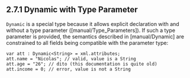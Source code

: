 ## 2.7.1 Dynamic with Type Parameter

`Dynamic` is a special type because it allows explicit declaration with and without a type parameter ([manual/Type_Parameters]). If such a type parameter is provided, the semantics described in [manual/Dynamic] are constrained to all fields being compatible with the parameter type:

```
var att : Dynamic<String> = xml.attributes;
att.name = "Nicolas"; // valid, value is a String
att.age = "26"; // dito (this documentation is quite old)
att.income = 0; // error, value is not a String
```